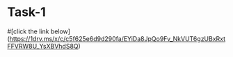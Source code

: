 # Task-1
#[click the link  below] (https://1drv.ms/x/c/c5f625e6d9d290fa/EYiDa8JpQo9Fv_NkVUT6gzUBxRxtFFVRW8U_YsXBVhdS8Q)
